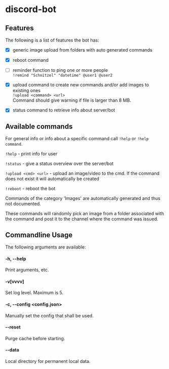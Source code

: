 # discord-bot


## Features

The following is a list of features the bot has:

- [x] generic image upload from folders with auto generated commands
- [x] reboot command
- [ ] reminder function to ping one or more people   
  `!remind "Schnitzel" "datetime" @user1 @user2`
  
- [x] upload command to create new commands and/or add images to existing ones  
  `!upload <command> <url>`  
  Command should give warning if file is larger than 8 MB.
- [x] status command to retrieve info about server/bot

## Available commands

For general info or info about a specific command call `!help` or `!help command`.

`!help` - print info for user

`!status` - give a status overview over the server/bot 

`!upload <cmd> <url>` - upload an image/video to the cmd. If the command does not exist it will automatically be created 

`!reboot` - reboot the bot

Commands of the category 'Images' are automatically generated and thus not documented.

These commands will randomly pick an image from a folder associated with the command and post it to the channel where the command was issued.
  

## Commandline Usage

The following arguments are available:

#### -h, --help

  Print arguments, etc.
  
#### -v[vvvv]

Set log level. Maximum is 5.

#### -c, --config <config.json>

Manually set the config that shall be used.

#### --reset

Purge cache before starting.

#### --data <directory>

Local directory for permanent local data.
